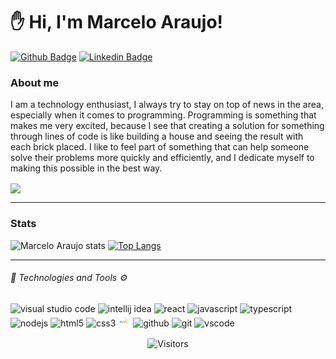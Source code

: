 # ✋ Hi, I'm Marcelo Araujo! 

[![Github Badge](https://img.shields.io/badge/-Github-000?style=flat-square&logo=Github&logoColor=white&link=https://github.com/fagnerpsantos)](https://github.com/marceloedu2)
[![Linkedin Badge](https://img.shields.io/badge/-LinkedIn-blue?style=flat-square&logo=Linkedin&logoColor=white&link=https://www.linkedin.com/in/fagnerpsantos/)](https://www.linkedin.com/in/marcelo-eduardo-ara%C3%BAjo-3b361b179/)

### About me
I am a technology enthusiast, I always try to stay on top of news in the area, especially when it comes to programming. Programming is something that makes me very excited, because I see that creating a solution for something through lines of code is like building a house and seeing the result with each brick placed. I like to feel part of something that can help someone solve their problems more quickly and efficiently, and I dedicate myself to making this possible in the best way.



<img align="center" src="https://media.giphy.com/media/3oriO7A7bt1wsEP4cw/giphy.gif" />

---

### Stats

![Marcelo Araujo stats](https://github-readme-stats.vercel.app/api?username=marceloedu2&show_icons=true&theme=dracula&hide_border=true)
[![Top Langs](https://github-readme-stats.vercel.app/api/top-langs/?username=marceloedu2&langs_count=8&layout=compact&theme=dracula&hide_border=true)](https://github.com/anuraghazra/github-readme-stats)

---

<h6>🚀 Technologies and Tools ⚙</h6>
<div class="row">
  <img alt="visual studio code" width="26px" src="https://img.icons8.com/fluent/240/000000/visual-studio-code-2019.png" />
  <img alt="intellij idea" width="26px" src="https://img.icons8.com/color/240/000000/intellij-idea.png" />
  <img alt="react" width="26px" src="https://img.icons8.com/color/240/000000/react-native.png" />
  <img src="https://img.icons8.com/color/240/000000/javascript.png" alt="javascript" width="20" height="20"/>
  <img src="https://img.icons8.com/color/240/000000/typescript.png" alt="typescript" width="20" height="20"/>
  <img src="https://img.icons8.com/color/240/000000/nodejs.png" alt="nodejs" width="20" height="20"/>
  <img alt="html5" width="26px" src="https://img.icons8.com/color/240/000000/html-5.png">
  <img alt="css3" width="26px" src="https://img.icons8.com/color/240/000000/css3.png">
  <img src="https://raw.githubusercontent.com/github/explore/80688e429a7d4ef2fca1e82350fe8e3517d3494d/topics/mysql/mysql.png" alt="mysql" width="20" height="20"/>
  <img src="https://img.icons8.com/ios-glyphs/240/000000/github.png" alt="github" width="20" height="20"/>
  <img src="https://img.icons8.com/color/240/000000/git.png" alt="git" width="20" height="20"/>
  <img src="https://cdn.svgporn.com/logos/visual-studio-code.svg" alt="vscode" width="20" height="20">
</div>

<p align=center>                           
  <img align=center  src="https://visitor-badge.laobi.icu/badge?page_id=marceloedu2.marceloedu2" alt="Visitors">                     
</p>
